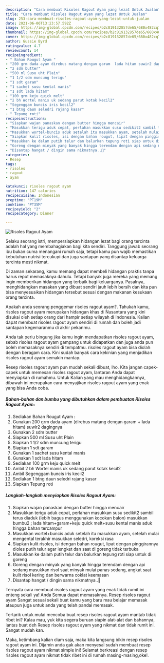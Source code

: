 ```yaml
---
description: "Cara membuat Risoles Ragout Ayam yang lezat Untuk Jualan"
title: "Cara membuat Risoles Ragout Ayam yang lezat Untuk Jualan"
slug: 253-cara-membuat-risoles-ragout-ayam-yang-lezat-untuk-jualan
date: 2021-06-06T13:23:57.592Z
image: https://img-global.cpcdn.com/recipes/b2c819132857de65/680x482cq70/risoles-ragout-ayam-foto-resep-utama.jpg
thumbnail: https://img-global.cpcdn.com/recipes/b2c819132857de65/680x482cq70/risoles-ragout-ayam-foto-resep-utama.jpg
cover: https://img-global.cpcdn.com/recipes/b2c819132857de65/680x482cq70/risoles-ragout-ayam-foto-resep-utama.jpg
author: Gussie Byrd
ratingvalue: 4.7
reviewcount: 14
recipeingredient:
- " Bahan Rougut Ayam "
- "200 grm dada ayam direbus matang dengan garam  lada hitam suwir2 dagingnya"
- "2 sdm butter"
- "500 ml Susu uht Plain"
- "1 1/2 sdm muncung terigu"
- "1 sdt garam"
- "1 sachet susu kental manis"
- "1 sdt lada hitam"
- "100 grm keju quick melt"
- "2 bh Wortel manis uk sedang parut kotak kecil2"
- "Segenggam buncis iris kecil2"
- "1 btng daun seledri rajang kasar"
- " Tepung roti"
recipeinstructions:
- "Siapkan wajan panaskan dengan butter hingga mencair"
- "Masukkan terigu aduk cepat, perlahan masukkan susu sedikit2 sambil terus diaduk (lebih bagus menggunakan kocokan balon) masukkan bumbu2 ; lada hitam+garam+keju quick melt+susu kental manis aduk hingga bahan tercampur"
- "Masukkan wortel+buncis aduk setelah itu masukkan ayam, setelah mulai mengental terakhir masukkan seledri, koreksi rasa"
- "Siapkan kulit risoles, isi dengan bahan rougut, lipat dengan pinggirannya dioles putih telur agar lengket dan saat di goreng tidak terbuka"
- "Masukkan ke dalam putih telur dan balurkan tepung roti siap untuk di goreng"
- "Goreng dengan minyak yang banyak hingga terendam dengan api sedang masukkan risol saat minyak mulai panas sedang, angkat saat kulit risol kering dan berwarna coklat keemasan"
- "Disantap hangat / dingin sama nikmatnya..🥰"
categories:
- Resep
tags:
- risoles
- ragout
- ayam

katakunci: risoles ragout ayam 
nutrition: 147 calories
recipecuisine: Indonesian
preptime: "PT19M"
cooktime: "PT35M"
recipeyield: "2"
recipecategory: Dinner

---
```



![Risoles Ragout Ayam](https://img-global.cpcdn.com/recipes/b2c819132857de65/680x482cq70/risoles-ragout-ayam-foto-resep-utama.jpg)

Selaku seorang istri, mempersiapkan hidangan lezat bagi orang tercinta adalah hal yang membahagiakan bagi kita sendiri. Tanggung jawab seorang ibu bukan cuma menangani rumah saja, tetapi kamu pun wajib memastikan kebutuhan nutrisi tercukupi dan juga santapan yang disantap keluarga tercinta mesti nikmat.

Di zaman  sekarang, kamu memang dapat membeli hidangan praktis tanpa harus repot memasaknya dahulu. Tetapi banyak juga mereka yang memang ingin memberikan hidangan yang terbaik bagi keluarganya. Pasalnya, menghidangkan masakan yang dibuat sendiri jauh lebih bersih dan kita pun bisa menyesuaikan hidangan tersebut sesuai dengan makanan kesukaan orang tercinta. 



Apakah anda seorang penggemar risoles ragout ayam?. Tahukah kamu, risoles ragout ayam merupakan hidangan khas di Nusantara yang kini disukai oleh setiap orang dari hampir setiap wilayah di Indonesia. Kalian dapat membuat risoles ragout ayam sendiri di rumah dan boleh jadi santapan kegemaranmu di akhir pekanmu.

Anda tak perlu bingung jika kamu ingin mendapatkan risoles ragout ayam, sebab risoles ragout ayam gampang untuk didapatkan dan juga anda pun boleh memasaknya sendiri di tempatmu. risoles ragout ayam bisa diolah dengan beragam cara. Kini sudah banyak cara kekinian yang menjadikan risoles ragout ayam semakin mantap.

Resep risoles ragout ayam pun mudah sekali dibuat, lho. Kita jangan capek-capek untuk memesan risoles ragout ayam, lantaran Anda dapat menyiapkan di rumahmu. Untuk Kalian yang mau menghidangkannya, dibawah ini merupakan cara menyajikan risoles ragout ayam yang enak yang bisa Anda coba.

<!--inarticleads1-->

##### Bahan-bahan dan bumbu yang dibutuhkan dalam pembuatan Risoles Ragout Ayam:

1. Sediakan  Bahan Rougut Ayam :
1. Gunakan 200 grm dada ayam (direbus matang dengan garam + lada hitam) suwir2 dagingnya
1. Gunakan 2 sdm butter
1. Siapkan 500 ml Susu uht Plain
1. Siapkan 1 1/2 sdm muncung terigu
1. Siapkan 1 sdt garam
1. Gunakan 1 sachet susu kental manis
1. Gunakan 1 sdt lada hitam
1. Sediakan 100 grm keju quick melt
1. Ambil 2 bh Wortel manis uk sedang parut kotak kecil2
1. Ambil Segenggam buncis iris kecil2
1. Sediakan 1 btng daun seledri rajang kasar
1. Siapkan  Tepung roti




<!--inarticleads2-->

##### Langkah-langkah menyiapkan Risoles Ragout Ayam:

1. Siapkan wajan panaskan dengan butter hingga mencair
1. Masukkan terigu aduk cepat, perlahan masukkan susu sedikit2 sambil terus diaduk (lebih bagus menggunakan kocokan balon) masukkan bumbu2 ; lada hitam+garam+keju quick melt+susu kental manis aduk hingga bahan tercampur
1. Masukkan wortel+buncis aduk setelah itu masukkan ayam, setelah mulai mengental terakhir masukkan seledri, koreksi rasa
1. Siapkan kulit risoles, isi dengan bahan rougut, lipat dengan pinggirannya dioles putih telur agar lengket dan saat di goreng tidak terbuka
1. Masukkan ke dalam putih telur dan balurkan tepung roti siap untuk di goreng
1. Goreng dengan minyak yang banyak hingga terendam dengan api sedang masukkan risol saat minyak mulai panas sedang, angkat saat kulit risol kering dan berwarna coklat keemasan
1. Disantap hangat / dingin sama nikmatnya..🥰




Ternyata cara membuat risoles ragout ayam yang enak tidak rumit ini enteng sekali ya! Anda Semua dapat memasaknya. Resep risoles ragout ayam Sangat sesuai sekali buat kamu yang baru mau belajar memasak ataupun juga untuk anda yang telah pandai memasak.

Tertarik untuk mulai mencoba buat resep risoles ragout ayam mantab tidak ribet ini? Kalau mau, yuk kita segera buruan siapin alat-alat dan bahannya, lantas buat deh Resep risoles ragout ayam yang nikmat dan tidak rumit ini. Sangat mudah kan. 

Maka, ketimbang kalian diam saja, maka kita langsung bikin resep risoles ragout ayam ini. Dijamin anda gak akan menyesal sudah membuat resep risoles ragout ayam nikmat simple ini! Selamat berkreasi dengan resep risoles ragout ayam nikmat tidak ribet ini di rumah masing-masing,oke!.

